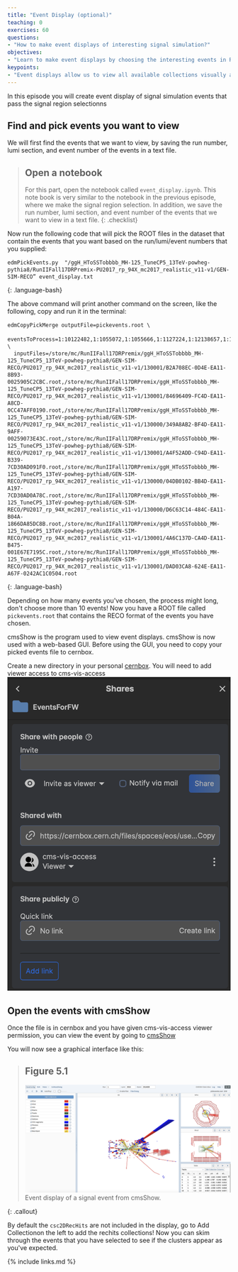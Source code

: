 ```yaml
---
title: "Event Display (optional)"
teaching: 0
exercises: 60
questions:
- "How to make event displays of interesting signal simulation?"
objectives:
- "Learn to make event displays by choosing the interesting events in RECO format and open them with cmsShow"
keypoints:
- "Event displays allow us to view all available collections visually and scrutinize event topologies that are not possible with ntuples"
---
```


In this episode you will create event display of signal simulation events that pass the signal region selectionns

## Find and pick events you want to view

We will first find the events that we want to view, by saving the run number, lumi section, and event number of the events in a text file.

> ## Open a notebook
>
> For this part, open the notebook called `event_display.ipynb`.
> This note book is very similar to the notebook in the previous episode, where we make the signal region selection.
> In addition, we save the run number, lumi section, and event number of the events that we want to view in a text file.
{: .checklist}


Now run the following code that will pick the ROOT files in the dataset that contain the events that you want based on the run/lumi/event numbers that you supplied:

~~~
edmPickEvents.py  "/ggH_HToSSTobbbb_MH-125_TuneCP5_13TeV-powheg-pythia8/RunIIFall17DRPremix-PU2017_rp_94X_mc2017_realistic_v11-v1/GEN-SIM-RECO” event_display.txt
~~~
{: .language-bash}

The above command will print another command on the screen, like the following, copy and run it in the terminal:

~~~
edmCopyPickMerge outputFile=pickevents.root \
  eventsToProcess=1:10122482,1:1055072,1:1055666,1:1127224,1:12138657,1:1441939,1:1441963,1:2514929,1:2896338,1:4255433 \
  inputFiles=/store/mc/RunIIFall17DRPremix/ggH_HToSSTobbbb_MH-125_TuneCP5_13TeV-powheg-pythia8/GEN-SIM-RECO/PU2017_rp_94X_mc2017_realistic_v11-v1/130001/B2A708EC-0D4E-EA11-8B93-0025905C2CBC.root,/store/mc/RunIIFall17DRPremix/ggH_HToSSTobbbb_MH-125_TuneCP5_13TeV-powheg-pythia8/GEN-SIM-RECO/PU2017_rp_94X_mc2017_realistic_v11-v1/130001/84696409-FC4D-EA11-A8CD-0CC47AFF0190.root,/store/mc/RunIIFall17DRPremix/ggH_HToSSTobbbb_MH-125_TuneCP5_13TeV-powheg-pythia8/GEN-SIM-RECO/PU2017_rp_94X_mc2017_realistic_v11-v1/130000/349A8AB2-BF4D-EA11-9AFF-00259073E43C.root,/store/mc/RunIIFall17DRPremix/ggH_HToSSTobbbb_MH-125_TuneCP5_13TeV-powheg-pythia8/GEN-SIM-RECO/PU2017_rp_94X_mc2017_realistic_v11-v1/130001/A4F52ADD-C94D-EA11-B339-7CD30AD091F0.root,/store/mc/RunIIFall17DRPremix/ggH_HToSSTobbbb_MH-125_TuneCP5_13TeV-powheg-pythia8/GEN-SIM-RECO/PU2017_rp_94X_mc2017_realistic_v11-v1/130000/04DB0102-BB4D-EA11-A197-7CD30AD0A78C.root,/store/mc/RunIIFall17DRPremix/ggH_HToSSTobbbb_MH-125_TuneCP5_13TeV-powheg-pythia8/GEN-SIM-RECO/PU2017_rp_94X_mc2017_realistic_v11-v1/130000/D6C63C14-484C-EA11-B04A-1866DA85DC8B.root,/store/mc/RunIIFall17DRPremix/ggH_HToSSTobbbb_MH-125_TuneCP5_13TeV-powheg-pythia8/GEN-SIM-RECO/PU2017_rp_94X_mc2017_realistic_v11-v1/130001/4A6C137D-CA4D-EA11-B475-001E67E7195C.root,/store/mc/RunIIFall17DRPremix/ggH_HToSSTobbbb_MH-125_TuneCP5_13TeV-powheg-pythia8/GEN-SIM-RECO/PU2017_rp_94X_mc2017_realistic_v11-v1/130001/DAD03CA8-624E-EA11-A67F-0242AC1C0504.root
 ~~~
 {: .language-bash}

Depending on how many events you've chosen, the process might long, don't choose more than 10 events!
Now you have a ROOT file called `pickevents.root` that contains the RECO format of the events you have chosen.

cmsShow is the program used to view event displays. cmsShow is now used with a web-based GUI. Before using the GUI, you need to copy your picked events file to cernbox.

Create a new directory in your personal [cernbox](https://cernbox.cern.ch). You will need to add viewer access to cms-vis-access
<img src="./fig/access.png" alt="" style="width: 600px;"/>

## Open the events with cmsShow

Once the file is in cernbox and you have given cms-vis-access viewer permission, you can view the event by going to [cmsShow](https://fireworks.cern.ch)

You will now see a graphical interface like this:
> ## Figure 5.1
> <img src="../fig/event_display_web.png" alt="" style="width: 600px;"/>
> Event display of a signal event from cmsShow.
{: .callout}

By default the `csc2DRecHits` are not included in the display, go to Add Collectionon the left to add the rechits collections!
Now you can skim through the events that you have selected to see if the clusters appear as you've expected.

{% include links.md %}

